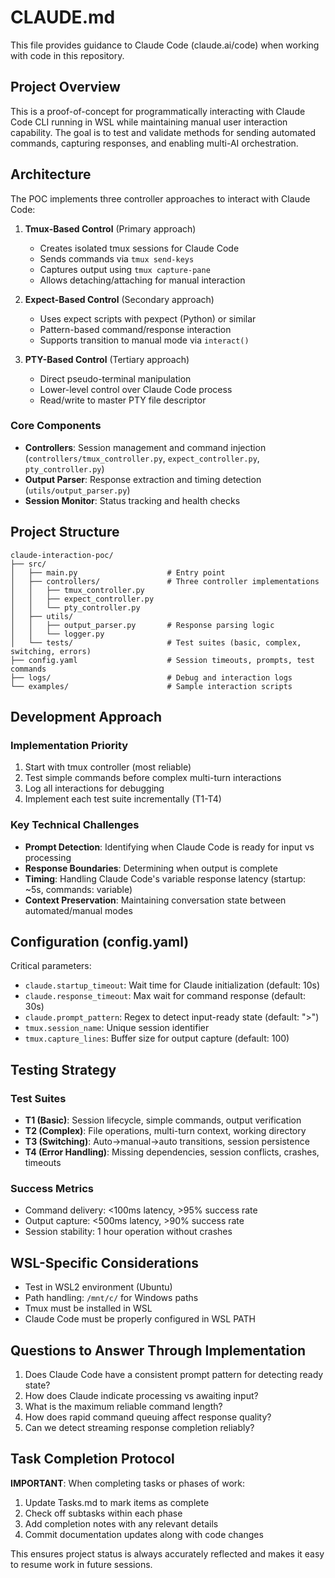 # CLAUDE.md

This file provides guidance to Claude Code (claude.ai/code) when working with code in this repository.

## Project Overview

This is a proof-of-concept for programmatically interacting with Claude Code CLI running in WSL while maintaining manual user interaction capability. The goal is to test and validate methods for sending automated commands, capturing responses, and enabling multi-AI orchestration.

## Architecture

The POC implements three controller approaches to interact with Claude Code:

1. **Tmux-Based Control** (Primary approach)
   - Creates isolated tmux sessions for Claude Code
   - Sends commands via `tmux send-keys`
   - Captures output using `tmux capture-pane`
   - Allows detaching/attaching for manual interaction

2. **Expect-Based Control** (Secondary approach)
   - Uses expect scripts with pexpect (Python) or similar
   - Pattern-based command/response interaction
   - Supports transition to manual mode via `interact()`

3. **PTY-Based Control** (Tertiary approach)
   - Direct pseudo-terminal manipulation
   - Lower-level control over Claude Code process
   - Read/write to master PTY file descriptor

### Core Components

- **Controllers**: Session management and command injection (`controllers/tmux_controller.py`, `expect_controller.py`, `pty_controller.py`)
- **Output Parser**: Response extraction and timing detection (`utils/output_parser.py`)
- **Session Monitor**: Status tracking and health checks

## Project Structure

```
claude-interaction-poc/
├── src/
│   ├── main.py                    # Entry point
│   ├── controllers/               # Three controller implementations
│   │   ├── tmux_controller.py
│   │   ├── expect_controller.py
│   │   └── pty_controller.py
│   ├── utils/
│   │   ├── output_parser.py       # Response parsing logic
│   │   └── logger.py
│   └── tests/                     # Test suites (basic, complex, switching, errors)
├── config.yaml                    # Session timeouts, prompts, test commands
├── logs/                          # Debug and interaction logs
└── examples/                      # Sample interaction scripts
```

## Development Approach

### Implementation Priority
1. Start with tmux controller (most reliable)
2. Test simple commands before complex multi-turn interactions
3. Log all interactions for debugging
4. Implement each test suite incrementally (T1-T4)

### Key Technical Challenges
- **Prompt Detection**: Identifying when Claude Code is ready for input vs processing
- **Response Boundaries**: Determining when output is complete
- **Timing**: Handling Claude Code's variable response latency (startup: ~5s, commands: variable)
- **Context Preservation**: Maintaining conversation state between automated/manual modes

## Configuration (config.yaml)

Critical parameters:
- `claude.startup_timeout`: Wait time for Claude initialization (default: 10s)
- `claude.response_timeout`: Max wait for command response (default: 30s)
- `claude.prompt_pattern`: Regex to detect input-ready state (default: ">")
- `tmux.session_name`: Unique session identifier
- `tmux.capture_lines`: Buffer size for output capture (default: 100)

## Testing Strategy

### Test Suites
- **T1 (Basic)**: Session lifecycle, simple commands, output verification
- **T2 (Complex)**: File operations, multi-turn context, working directory
- **T3 (Switching)**: Auto→manual→auto transitions, session persistence
- **T4 (Error Handling)**: Missing dependencies, session conflicts, crashes, timeouts

### Success Metrics
- Command delivery: <100ms latency, >95% success rate
- Output capture: <500ms latency, >90% success rate
- Session stability: 1 hour operation without crashes

## WSL-Specific Considerations
- Test in WSL2 environment (Ubuntu)
- Path handling: `/mnt/c/` for Windows paths
- Tmux must be installed in WSL
- Claude Code must be properly configured in WSL PATH

## Questions to Answer Through Implementation
1. Does Claude Code have a consistent prompt pattern for detecting ready state?
2. How does Claude indicate processing vs awaiting input?
3. What is the maximum reliable command length?
4. How does rapid command queuing affect response quality?
5. Can we detect streaming response completion reliably?

## Task Completion Protocol
**IMPORTANT**: When completing tasks or phases of work:
1. Update Tasks.md to mark items as complete
2. Check off subtasks within each phase
3. Add completion notes with any relevant details
4. Commit documentation updates along with code changes

This ensures project status is always accurately reflected and makes it easy to resume work in future sessions.
